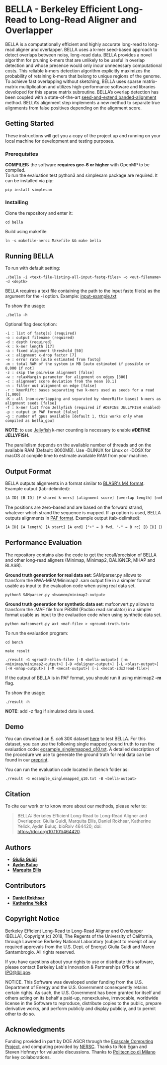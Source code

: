 # BELLA - Berkeley Efficient Long-Read to Long-Read Aligner and Overlapper

BELLA is a computationally efficient and highly accurate long-read to long-read aligner and overlapper. BELLA uses a k-mer seed-based approach to detect overlaps between noisy, long-read data. BELLA provides a novel algorithm for pruning k-mers that are unlikely to be useful in overlap detection and whose presence would only incur unnecessary computational costs. This reliable k-mers detection algorithm explicitly maximizes the probability of retaining k-mers that belong to unique regions of the genome.
To achieve fast overlapping without sketching, BELLA uses sparse matrix-matrix multiplication and utilizes high-performance software and libraries developed for this sparse matrix subroutine. BELLA’s overlap detection has been coupled with a state-of-the-art [seed-and-extend banded-alignment](https://github.com/seqan/seqan) method. BELLA’s alignment step implements a new method to separate true alignments from false positives depending on the alignment score.

## Getting Started

These instructions will get you a copy of the project up and running on your local machine for development and testing purposes.

### Prerequisites

**COMPILER:** the software **requires gcc-6 or higher** with OpenMP to be compiled.  
To run the evaluation test python3 and simplesam package are required. It can be installed via pip: 
```
pip install simplesam
```

### Installing

Clone the repository and enter it:

```
cd bella
```
Build using makefile:

```
ln -s makefile-nersc Makefile && make bella
```

## Running BELLA

To run with default setting:
```
./bella -i <text-file-listing-all-input-fastq-files> -o <out-filename> -d <depth>
```
BELLA requires a text file containing the path to the input fastq file(s) as the argument for the -i option.
Example: [input-example.txt](https://github.com/giuliaguidi/bella/files/2620924/input-example.txt)

To show the usage:
```
./bella -h
```

Optional flag description: 
```
-i : list of fastq(s) (required)
-o : output filename (required)
-d : depth (required)
-k : k-mer length [17]
-a : fixed alignment threshold [50]
-x : alignment x-drop factor [7]
-e : error rate [auto estimated from fastq]
-m : total RAM of the system in MB [auto estimated if possible or 8,000 if not]
-z : skip the pairwise alignment [false]
-w : relaxMargin parameter for alignment on edges [300]
-c : alignment score deviation from the mean [0.1]
-n : filter out alignment on edge [false]
-r : kmerRift: bases separating two k-mers used as seeds for a read [1,000]
-K : all (non-overlapping and separated by <kmerRift> bases) k-mers as alignment seeds [false]
-f : k-mer list from Jellyfish (required if #DEFINE JELLYFISH enabled)
-p : output in PAF format [false]
-g : number of gpus available [default 1, this works only when compiled as bella_gpu]
```
**NOTE**: to use [Jellyfish](http://www.cbcb.umd.edu/software/jellyfish/) k-mer counting is necessary to enable **#DEFINE JELLYFISH.**

The parallelism depends on the available number of threads and on the available RAM [Default: 8000MB]. Use -DLINUX for Linux or -DOSX for macOS at compile time to estimate available RAM from your machine.

## Output Format

BELLA outputs alignments in a format similar to [BLASR's M4 format](https://github.com/PacificBiosciences/blasr/wiki/Blasr-Output-Format). Example output (tab-delimited):

```HTML
[A ID] [B ID] [# shared k-mers] [alignment score] [overlap length] [n=B fwd, c=B rc] [A start] [A end] [A length] [B start] [B end] [B length]
```
The positions are zero-based and are based on the forward strand, whatever which strand the sequence is mapped.
If **-p** option is used, BELLA outputs alignments in [PAF format](https://github.com/lh3/miniasm/blob/master/PAF.md). Example output (tab-delimited):

```HTML
[A ID] [A length] [A start] [A end] ["+" = B fwd, "-" = B rc] [B ID] [B length] [B start] [B end] [alignment score] [overlap length] [mapping quality]
```

## Performance Evaluation

The repository contains also the code to get the recall/precision of BELLA and other long-read aligners (Minimap, Minimap2, DALIGNER, MHAP and BLASR).

**Ground truth generation for real data set**: SAMparser.py allows to transform the BWA-MEM/Minimap2 .sam output file in a simpler format usable as input to the evaluation code when using real data set. 

```
python3 SAMparser.py <bwamem/minimap2-output>
```

**Ground truth generation for synthetic data set**: mafconvert.py allows to transform the .MAF file from PBSIM (Pacbio read simulator) in a simpler format usable as input to the evaluation code when using synthetic data set.

```
python mafconvert.py axt <maf-file> > <ground-truth.txt>
```

To run the evaluation program:
```
cd bench
```
```
make result
```
```
./result -G <grouth-truth-file> [-B <bella-output>] [-m <minimap/minimap2-output>] [-D <daligner-output>] [-L <blasr-output>] [-H <mhap-output>] [-M <mecat-output>] [-i <mecat-idx2read-file>]
```
If the output of BELLA is in PAF format, you should run it using minimap2 **-m** flag.

To show the usage:
```
./result -h
```
**NOTE**: add -z flag if simulated data is used.

## Demo 

You can download an _E. coli_ 30X dataset [here](https://bit.ly/2EEq3JM) to test BELLA. For this dataset, you can use the following single mapped ground truth to run the evaluation code: [ecsample_singlemapped_q10.txt](https://github.com/giuliaguidi/bella/files/3143607/ecsample_singlemapped_q10.txt). A detailed description of the procedure we use to generate the ground truth for real data can be found in our [preprint](https://doi.org/10.1101/464420).

You can run the evaluation code located in /bench folder as: 

```./result -G ecsample_singlemapped_q10.txt -B <bella-output>```

## Citation

To cite our work or to know more about our methods, please refer to:

> BELLA: Berkeley Efficient Long-Read to Long-Read Aligner and Overlapper. Giulia Guidi, Marquita Ellis, Daniel Rokhsar, Katherine Yelick, Aydın Buluç. bioRxiv 464420; doi: https://doi.org/10.1101/464420.

## Authors

* [**Giulia Guidi**](https://sites.google.com/berkeley.edu/gguidi/)
* [**Aydın Buluç**](https://people.eecs.berkeley.edu/~aydin/)
* [**Marquita Ellis**](https://sites.google.com/view/about-mme)

## Contributors

* [**Daniel Rokhsar**](https://mcb.berkeley.edu/labs/rokhsar/)
* [**Katherine Yelick**](https://people.eecs.berkeley.edu/~yelick/)

## Copyright Notice
 
Berkeley Efficient Long-Read to Long-Read Aligner and Overlapper (BELLA), Copyright (c) 2018, The Regents of the University of California, through Lawrence Berkeley National Laboratory (subject to receipt of any required approvals from the U.S. Dept. of Energy) Giulia Guidi and Marco Santambrogio. All rights reserved.
 
If you have questions about your rights to use or distribute this software, please contact Berkeley Lab's Innovation & Partnerships Office at IPO@lbl.gov.
 
NOTICE. This Software was developed under funding from the U.S. Department of Energy and the U.S. Government consequently retains certain rights. As such, the U.S. Government has been granted for itself and others acting on its behalf a paid-up, nonexclusive, irrevocable, worldwide license in the Software to reproduce, distribute copies to the public, prepare derivative works, and perform publicly and display publicly, and to permit other to do so. 

## Acknowledgments

Funding provided in part by DOE ASCR through the [Exascale Computing Project](https://www.exascaleproject.org/), and computing provided by [NERSC](https://www.nersc.gov/). Thanks to Rob Egan and Steven Hofmeyr for valuable discussions. Thanks to [Politecnico di Milano](https://www.polimi.it/en/) for key collaborations.

